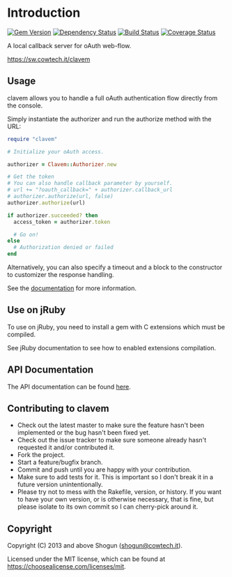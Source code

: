 # Introduction

[![Gem Version](https://img.shields.io/gem/v/clavem.svg)](https://rubygems.org/gems/clavem)
[![Dependency Status](https://img.shields.io/gemnasium/ShogunPanda/clavem.svg)](https://gemnasium.com/ShogunPanda/clavem)
[![Build Status](https://img.shields.io/travis/ShogunPanda/clavem.svg)](http://travis-ci.org/ShogunPanda/clavem)
[![Coverage Status](https://img.shields.io/coveralls/github/ShogunPanda/clavem.svg)](https://coveralls.io/github/ShogunPanda/clavem)

A local callback server for oAuth web-flow.

https://sw.cowtech.it/clavem

## Usage

clavem allows you to handle a full oAuth authentication flow directly from the console.

Simply instantiate the authorizer and run the authorize method with the URL:

```ruby
require "clavem"

# Initialize your oAuth access.

authorizer = Clavem::Authorizer.new

# Get the token
# You can also handle callback parameter by yourself.
# url += "?oauth_callback=" + authorizer.callback_url
# authorizer.authorize(url, false)
authorizer.authorize(url)

if authorizer.succeeded? then
  access_token = authorizer.token

  # Go on!
else
  # Authorization denied or failed
end
```

Alternatively, you can also specify a timeout and a block to the constructor to customizer the response handling.

See the [documentation](http://rdoc.info/gems/clavem) for more information.

## Use on jRuby

To use on jRuby, you need to install a gem with C extensions which must be compiled.

See jRuby documentation to see how to enabled extensions compilation.

## API Documentation

The API documentation can be found [here](https://sw.cowtech.it/clavem/docs).

## Contributing to clavem

* Check out the latest master to make sure the feature hasn't been implemented or the bug hasn't been fixed yet.
* Check out the issue tracker to make sure someone already hasn't requested it and/or contributed it.
* Fork the project.
* Start a feature/bugfix branch.
* Commit and push until you are happy with your contribution.
* Make sure to add tests for it. This is important so I don't break it in a future version unintentionally.
* Please try not to mess with the Rakefile, version, or history. If you want to have your own version, or is otherwise necessary, that is fine, but please isolate to its own commit so I can cherry-pick around it.

## Copyright

Copyright (C) 2013 and above Shogun (shogun@cowtech.it).

Licensed under the MIT license, which can be found at https://choosealicense.com/licenses/mit.
